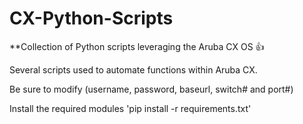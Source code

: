 # CX-Python-Scripts
**Collection of Python scripts leveraging the Aruba CX OS :+1:

Several scripts used to automate functions within Aruba CX.

Be sure to modify (username, password, baseurl, switch# and port#)

Install the required modules
'pip install -r requirements.txt'
